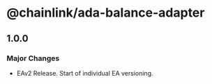 # @chainlink/ada-balance-adapter

## 1.0.0

### Major Changes

- EAv2 Release. Start of individual EA versioning.
